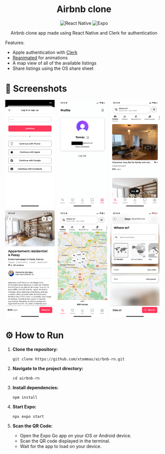 <div align="center">
    <h1>Airbnb clone</h1>

![React Native](https://img.shields.io/badge/react_native-%2320232a.svg?style=for-the-badge&logo=react&logoColor=%2361DAFB)
![Expo](https://img.shields.io/badge/expo-1C1E24?style=for-the-badge&logo=expo&logoColor=#D04A37)

<p align="center">Airbnb clone app made using React Native and Clerk for authentication

</div>

Features:

- Apple authentication with [Clerk](https://clerk.com/)
- [Reanimated](https://docs.swmansion.com/react-native-reanimated/) for animations
- A map view of all of the available listings
- Share listings using the OS share sheet

# 📸 Screenshots

<div style="display: flex; flex-wrap: wrap; gap: 10px; margin-bottom: 20px">
    <img src="./screenshots/1.PNG" style="width: calc(33.33% - 10px);">
    <img src="./screenshots/2.PNG" style="width: calc(33.33% - 10px);">
    <img src="./screenshots/3.PNG" style="width: calc(33.33% - 10px);">
    <img src="./screenshots/4.PNG" style="width: calc(33.33% - 10px);">
    <img src="./screenshots/5.PNG" style="width: calc(33.33% - 10px);">
    <img src="./screenshots/6.PNG" style="width: calc(33.33% - 10px);">
</div>

# ⚙️ How to Run

1. **Clone the repository:**

   ```
   git clone https://github.com/xtommas/airbnb-rn.git
   ```

2. **Navigate to the project directory:**

   ```
   cd airbnb-rn
   ```

3. **Install dependencies:**

   ```
   npm install
   ```

4. **Start Expo:**

   ```
   npx expo start
   ```

5. **Scan the QR Code:**

   - Open the Expo Go app on your iOS or Android device.
   - Scan the QR code displayed in the terminal.
   - Wait for the app to load on your device.
